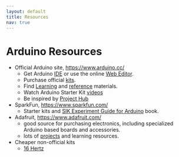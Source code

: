 ```yaml
---
layout: default
title: Resources
nav: true
---
```


# Arduino Resources

- Official Arduino site, <https://www.arduino.cc/>
    - Get Arduino [IDE](https://www.arduino.cc/en/Main/Software) or use the online [Web Editor](http://create.arduino.cc/editor).
    - Purchase official [kits](https://store.arduino.cc/usa/arduino-starter-kit).
    - Find [Learning](https://www.arduino.cc/en/Guide/HomePage) and [reference](https://www.arduino.cc/en/Reference/HomePage) materials.
    - Watch Arduino Starter Kit [videos](https://www.youtube.com/playlist?list=PLT6rF_I5kknPf2qlVFlvH47qHvqvzkknd)
    - Be inspired by [Project Hub](https://create.arduino.cc/projecthub)
- SparkFun, <https://www.sparkfun.com/>
    - Starter kits and [SIK Experiment Guide for Arduino](https://learn.sparkfun.com/tutorials/sik-experiment-guide-for-arduino---v33) book.
- Adafruit, <https://www.adafruit.com/>
    - good source for purchasing electronics, including specialized Arduino based boards and accessories.
    - lots of [projects](https://learn.adafruit.com/) and learning resources.
- Cheaper non-official kits
    - [16 Hertz](https://www.amazon.com/stores/16Hertz/node/7972285011)
